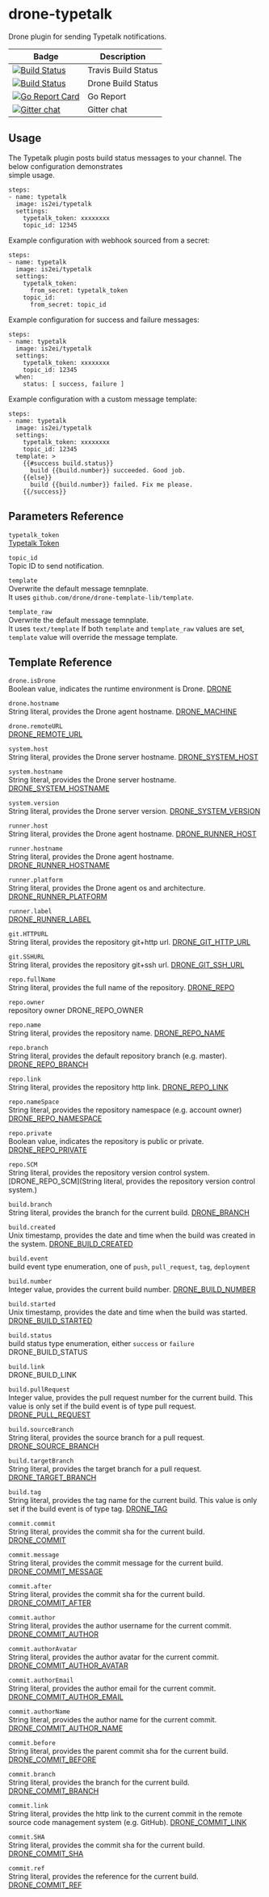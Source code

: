 # drone-typetalk

Drone plugin for sending Typetalk notifications.

| Badge | Description |
| ------------- | ------------- |
| [![Build Status](https://travis-ci.org/is2ei/drone-slack.svg?branch=master)][travis] | Travis Build Status |
| [![Build Status](https://cloud.drone.io/api/badges/is2ei/drone-typetalk/status.svg)][drone] | Drone Build Status |
| [![Go Report Card](https://goreportcard.com/badge/github.com/is2ei/drone-typetalk)][goreport] | Go Report |
| [![Gitter chat](https://badges.gitter.im/gitterHQ/gitter.png)][gitter] | Gitter chat |

[travis]: https://travis-ci.org/is2ei/drone-slack
[drone]: https://cloud.drone.io/is2ei/drone-typetalk
[goreport]: https://goreportcard.com/report/github.com/is2ei/drone-typetalk
[gitter]: https://gitter.im/gitterHQ/gitter

## Usage

The Typetalk plugin posts build status messages to your channel. The below configuration demonstrates  
simple usage.

```
steps:
- name: typetalk
  image: is2ei/typetalk
  settings:
    typetalk_token: xxxxxxxx
    topic_id: 12345
```

Example configuration with webhook sourced from a secret:

```
steps:
- name: typetalk
  image: is2ei/typetalk
  settings:
    typetalk_token:
      from_secret: typetalk_token
    topic_id:
      from_secret: topic_id
```

Example configuration for success and failure messages:

```
steps:
- name: typetalk
  image: is2ei/typetalk
  settings:
    typetalk_token: xxxxxxxx
    topic_id: 12345
  when:
    status: [ success, failure ]
```

Example configuration with a custom message template:

```
steps:
- name: typetalk
  image: is2ei/typetalk
  settings:
    typetalk_token: xxxxxxxx
    topic_id: 12345
  template: >
    {{#success build.status}}
      build {{build.number}} succeeded. Good job.
    {{else}}
      build {{build.number}} failed. Fix me please.
    {{/success}}
```

## Parameters Reference

`typetalk_token`  
[Typetalk Token](https://developer.nulab-inc.com/docs/typetalk/#tttoken)

`topic_id`  
Topic ID to send notification.  

`template`  
Overwrite the default message temnplate.  
It uses `github.com/drone/drone-template-lib/template`.  

`template_raw`  
Overwrite the default message temnplate.  
It uses `text/template` If both `template` and `template_raw` values are set, `template` value will override the message template.  

## Template Reference

`drone.isDrone`  
Boolean value, indicates the runtime environment is Drone. [DRONE](https://docs.drone.io/reference/environ/drone/)  

`drone.hostname`  
String literal, provides the Drone agent hostname. [DRONE_MACHINE](https://docs.drone.io/reference/environ/drone-machine/)  

`drone.remoteURL`  
[DRONE_REMOTE_URL](https://docs.drone.io/reference/environ/drone-remote-url/)  

`system.host`  
String literal, provides the Drone server hostname. [DRONE_SYSTEM_HOST](https://docs.drone.io/reference/environ/drone-system-host/)  

`system.hostname`  
String literal, provides the Drone server hostname. [DRONE_SYSTEM_HOSTNAME](https://docs.drone.io/reference/environ/drone-system-hostname/)  

`system.version`  
String literal, provides the Drone server version. [DRONE_SYSTEM_VERSION](https://docs.drone.io/reference/environ/drone-system-version/)  

`runner.host`  
String literal, provides the Drone agent hostname. [DRONE_RUNNER_HOST](https://docs.drone.io/reference/environ/drone-runner-host/)  

`runner.hostname`  
String literal, provides the Drone agent hostname. [DRONE_RUNNER_HOSTNAME](https://docs.drone.io/reference/environ/drone-runner-hostname/)  

`runner.platform`  
String literal, provides the Drone agent os and architecture. [DRONE_RUNNER_PLATFORM](https://docs.drone.io/reference/environ/drone-runner-platform/)  

`runner.label`  
[DRONE_RUNNER_LABEL](https://docs.drone.io/reference/environ/drone-runner-label/)  

`git.HTTPURL`  
String literal, provides the repository git+http url. [DRONE_GIT_HTTP_URL](https://docs.drone.io/reference/environ/drone-git-http-url/)  

`git.SSHURL`  
String literal, provides the repository git+ssh url. [DRONE_GIT_SSH_URL](https://docs.drone.io/reference/environ/drone-git-ssh-url/)  

`repo.fullName`  
String literal, provides the full name of the repository. [DRONE_REPO](https://docs.drone.io/reference/environ/drone-repo/)  

`repo.owner`  
repository owner DRONE_REPO_OWNER  

`repo.name`  
String literal, provides the repository name. [DRONE_REPO_NAME](https://docs.drone.io/reference/environ/drone-repo-name/)  

`repo.branch`  
String literal, provides the default repository branch (e.g. master). [DRONE_REPO_BRANCH](https://docs.drone.io/reference/environ/drone-repo-branch/)  

`repo.link`  
String literal, provides the repository http link. [DRONE_REPO_LINK](https://docs.drone.io/reference/environ/drone-repo-link/)  

`repo.nameSpace`  
String literal, provides the repository namespace (e.g. account owner) [DRONE_REPO_NAMESPACE](https://docs.drone.io/reference/environ/drone-repo-namespace/)  

`repo.private`  
Boolean value, indicates the repository is public or private. [DRONE_REPO_PRIVATE](https://docs.drone.io/reference/environ/drone-repo-private/)  

`repo.SCM`  
String literal, provides the repository version control system. [DRONE_REPO_SCM](String literal, provides the repository version control system.)  

`build.branch`  
String literal, provides the branch for the current build. [DRONE_BRANCH](https://docs.drone.io/reference/environ/drone-branch/)  

`build.created`  
Unix timestamp, provides the date and time when the build was created in the system. [DRONE_BUILD_CREATED](https://docs.drone.io/reference/environ/drone-build-created/)  

`build.event`  
build event type enumeration, one of `push`, `pull_request`, `tag`, `deployment`  

`build.number`  
Integer value, provides the current build number. [DRONE_BUILD_NUMBER](https://docs.drone.io/reference/environ/drone-build-number/)  

`build.started`  
Unix timestamp, provides the date and time when the build was started. [DRONE_BUILD_STARTED](https://docs.drone.io/reference/environ/drone-build-started/)  

`build.status`  
build status type enumeration, either `success` or `failure` DRONE_BUILD_STATUS  

`build.link`  
DRONE_BUILD_LINK  

`build.pullRequest`  
Integer value, provides the pull request number for the current build. This value is only set if the build event is of type pull request. [DRONE_PULL_REQUEST](https://docs.drone.io/reference/environ/drone-pull-request/)  

`build.sourceBranch`  
String literal, provides the source branch for a pull request. [DRONE_SOURCE_BRANCH](https://docs.drone.io/reference/environ/drone-source-branch/)  

`build.targetBranch`  
String literal, provides the target branch for a pull request. [DRONE_TARGET_BRANCH](https://docs.drone.io/reference/environ/drone-target-branch/)  

`build.tag`  
String literal, provides the tag name for the current build. This value is only set if the build event is of type tag. [DRONE_TAG](https://docs.drone.io/reference/environ/drone-tag/)  

`commit.commit`  
String literal, provides the commit sha for the current build. [DRONE_COMMIT](https://docs.drone.io/reference/environ/drone-commit/)  

`commit.message`  
String literal, provides the commit message for the current build. [DRONE_COMMIT_MESSAGE](https://docs.drone.io/reference/environ/drone-commit-message/)  

`commit.after`  
String literal, provides the commit sha for the current build. [DRONE_COMMIT_AFTER](https://docs.drone.io/reference/environ/drone-commit-after/)  

`commit.author`  
String literal, provides the author username for the current commit. [DRONE_COMMIT_AUTHOR](https://docs.drone.io/reference/environ/drone-commit-author/)  

`commit.authorAvatar`  
String literal, provides the author avatar for the current commit. [DRONE_COMMIT_AUTHOR_AVATAR](https://docs.drone.io/reference/environ/drone-commit-author-avatar/)  

`commit.authorEmail`  
String literal, provides the author email for the current commit. [DRONE_COMMIT_AUTHOR_EMAIL](https://docs.drone.io/reference/environ/drone-commit-author-email/)  

`commit.authorName`  
String literal, provides the author name for the current commit. [DRONE_COMMIT_AUTHOR_NAME](https://docs.drone.io/reference/environ/drone-commit-author-name/)  

`commit.before`  
String literal, provides the parent commit sha for the current build. [DRONE_COMMIT_BEFORE](https://docs.drone.io/reference/environ/drone-commit-before/)  

`commit.branch`  
String literal, provides the branch for the current build. [DRONE_COMMIT_BRANCH](https://docs.drone.io/reference/environ/drone-commit-branch/)  

`commit.link`  
String literal, provides the http link to the current commit in the remote source code management system (e.g. GitHub). [DRONE_COMMIT_LINK](https://docs.drone.io/reference/environ/drone-commit-link/)

`commit.SHA`  
String literal, provides the commit sha for the current build. [DRONE_COMMIT_SHA](https://docs.drone.io/reference/environ/drone-commit-sha/)  

`commit.ref`  
String literal, provides the reference for the current build. [DRONE_COMMIT_REF](https://docs.drone.io/reference/environ/drone-commit-ref/)  
